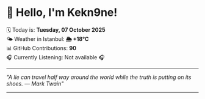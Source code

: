 # 👋 Hello, I'm Kekn9ne!

🗓️ Today is: **Tuesday, 07 October 2025**  
🌤️ Weather in Istanbul: **🌦   +18°C**  
📊 GitHub Contributions: **90**  
🎧 Currently Listening: Not available 🎧

---

_"A lie can travel half way around the world while the truth is putting on its shoes. — *Mark Twain*"_

---
